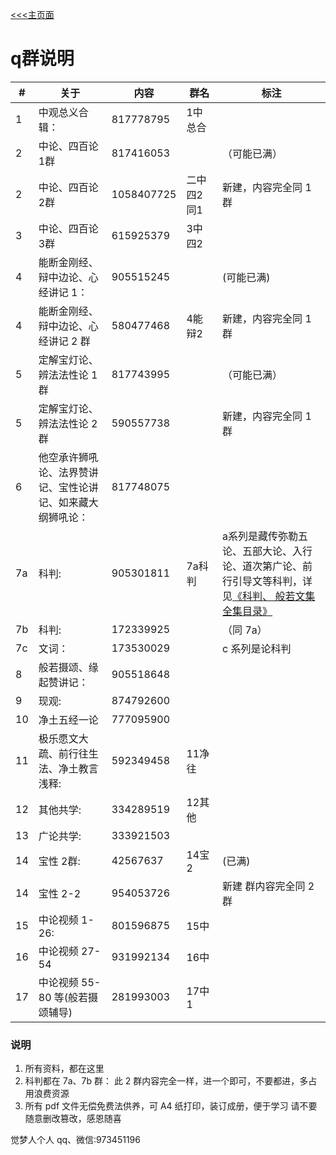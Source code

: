 [<<<主页面](../index.md)

# q群说明

|#|关于|内容|<img width=60/>群名<img width=60/>|标注|
|--|------|----|--|--|
|1| 中观总义合辑： |817778795 |1中总合|
|2 |中论、四百论 1群 |817416053 ||（可能已满）|
|2| 中论、四百论 2群| 1058407725 |二中四2同1|新建，内容完全同 1 群|
|3 |中论、四百论 3群|615925379 |3中四2|
|4 |能断金刚经、辩中边论、心经讲记 1： |905515245 ||(可能已满)|
|4| 能断金刚经、辩中边论、心经讲记 2 群| 580477468|4能辩2|新建，内容完全同 1 群 |
|5 |定解宝灯论、辨法法性论 1群| 817743995 ||（可能已满）|
|5| 定解宝灯论、辨法法性论 2群|590557738 ||新建，内容完全同 1 群 |
|6 |他空承许狮吼论、法界赞讲记、宝性论讲记、如来藏大纲狮吼论： |817748075 ||
|7a| 科判: |905301811 |7a科判|a系列是藏传弥勒五论、五部大论、入行论、道次第广论、前行引导文等科判，详见[《科判、 般若文集全集目录》](./all_kepan.md)|
|7b| 科判: |172339925 ||（同 7a）|b 系列是汉传佛经科判|
|7c| 文词： |173530029 ||c 系列是论科判|
|8 |般若摄颂、缘起赞讲记： |905518648 ||
|9 |现观: |874792600 ||
|10| 净土五经一论 |777095900 ||
|11| 极乐愿文大疏、前行往生法、净土教言浅释: |592349458 |11净往|
|12| 其他共学: |334289519 |12其他|
|13| 广论共学: |333921503 ||
|14| 宝性 2群:|42567637 |14宝2|(已满) |
|14| 宝性 2-2| 954053726||新建 群内容完全同 2群| |
|15| 中论视频 1-26: |801596875 |15中|
|16 |中论视频 27-54 |931992134 |16中|
|17 |中论视频 55-80 等(般若摄颂辅导) |281993003 |17中1|

### 说明
1. 所有资料，都在这里 
1. 科判都在 7a、7b 群： 此 2 群内容完全一样，进一个即可，不要都进，多占用浪费资源 
1. 所有 pdf 文件无偿免费法供养，可 A4 纸打印，装订成册，便于学习 请不要随意删改篡改，感恩随喜 

觉梦人个人 qq、微信:973451196 
